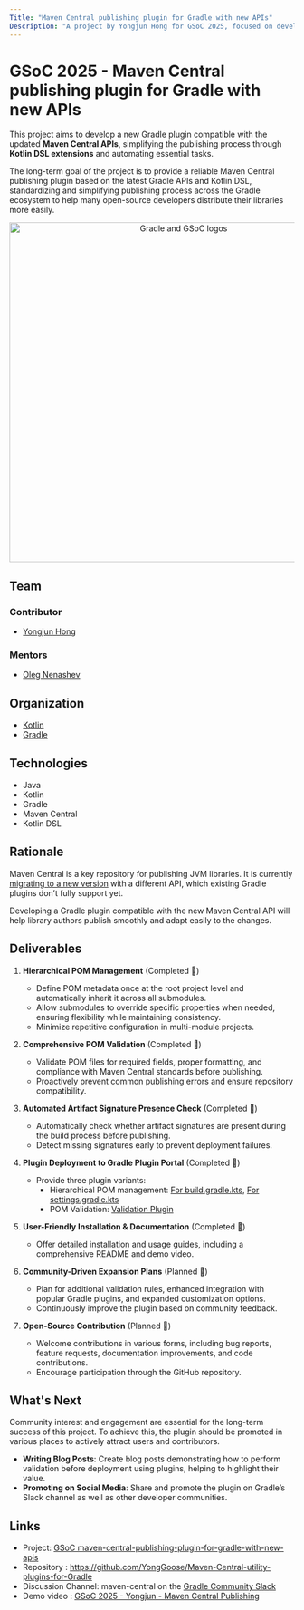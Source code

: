 ```yaml
---
Title: "Maven Central publishing plugin for Gradle with new APIs"
Description: "A project by Yongjun Hong for GSoC 2025, focused on developing a Gradle plugin compatible with the new Maven Central publication APIs."
---
```


# GSoC 2025 - Maven Central publishing plugin for Gradle with new APIs

This project aims to develop a new Gradle plugin compatible with the updated **Maven Central APIs**, simplifying the publishing process through **Kotlin DSL extensions** and automating essential tasks.

The long-term goal of the project is to provide a reliable Maven Central publishing plugin based on the latest Gradle APIs and Kotlin DSL, standardizing and simplifying publishing process across the Gradle ecosystem to help many open-source developers distribute their libraries more easily.

<p align="center">
  <img src="https://github.com/Nouran-11/gradle-gsoc.png/blob/main/Gradle-GSOC.png?raw=true" alt="Gradle and GSoC logos" width="600">
</p>

## Team

### Contributor

- [Yongjun Hong](https://github.com/YongGoose)

### Mentors

- [Oleg Nenashev](https://github.com/oleg-nenashev)

## Organization
- [Kotlin](https://kotlinlang.org/)
- [Gradle](https://gradle.org/)

## Technologies
- Java
- Kotlin
- Gradle
- Maven Central
- Kotlin DSL

## Rationale
Maven Central is a key repository for publishing JVM libraries. It is currently [migrating to a new version](https://central.sonatype.org/news/20250326_ossrh_sunset/) with a different API, which existing Gradle plugins don’t fully support yet.

Developing a Gradle plugin compatible with the new Maven Central API will help library authors publish smoothly and adapt easily to the changes.


## Deliverables
1. **Hierarchical POM Management** (Completed 🙂)
    - Define POM metadata once at the root project level and automatically inherit it across all submodules.
    - Allow submodules to override specific properties when needed, ensuring flexibility while maintaining consistency.
    - Minimize repetitive configuration in multi-module projects.

2. **Comprehensive POM Validation** (Completed 🙂)
    - Validate POM files for required fields, proper formatting, and compliance with Maven Central standards before publishing.
    - Proactively prevent common publishing errors and ensure repository compatibility.

3. **Automated Artifact Signature Presence Check** (Completed 🙂)
    - Automatically check whether artifact signatures are present during the build process before publishing.
    - Detect missing signatures early to prevent deployment failures.

4. **Plugin Deployment to Gradle Plugin Portal** (Completed 🙂)
    - Provide three plugin variants:
        - Hierarchical POM management: [For build.gradle.kts](https://plugins.gradle.org/plugin/io.github.yonggoose.maven.central.utility.plugin.project), [For settings.gradle.kts](https://plugins.gradle.org/plugin/io.github.yonggoose.maven.central.utility.plugin.setting)
        - POM Validation: [Validation Plugin](https://plugins.gradle.org/plugin/io.github.yonggoose.maven.central.utility.plugin.check)

5. **User-Friendly Installation & Documentation** (Completed 🙂)
    - Offer detailed installation and usage guides, including a comprehensive README and demo video.

6. **Community-Driven Expansion Plans** (Planned 🤔)
    - Plan for additional validation rules, enhanced integration with popular Gradle plugins, and expanded customization options.
    - Continuously improve the plugin based on community feedback.

7. **Open-Source Contribution** (Planned 🤔)
    - Welcome contributions in various forms, including bug reports, feature requests, documentation improvements, and code contributions.
    - Encourage participation through the GitHub repository.

## What's Next

Community interest and engagement are essential for the long-term success of this project. To achieve this, the plugin should be promoted in various places to actively attract users and contributors.

- **Writing Blog Posts**: Create blog posts demonstrating how to perform validation before deployment using plugins, helping to highlight their value.
- **Promoting on Social Media**: Share and promote the plugin on Gradle’s Slack channel as well as other developer communities.

## Links
- Project: [GSoC maven-central-publishing-plugin-for-gradle-with-new-apis](https://kotlinlang.org/docs/gsoc-2025.html#maven-central-publishing-plugin-for-gradle-with-new-apis-medium-175-hrs)
- Repository : https://github.com/YongGoose/Maven-Central-utility-plugins-for-Gradle
- Discussion Channel: maven-central on the [Gradle Community Slack](https://slack.gradle.org/)
- Demo video : [GSoC 2025 - Yongjun - Maven Central Publishing](https://drive.google.com/file/d/1McNXyBdIQpEPqTn2ZRjnYJ4E8JNwHMZE/view)


